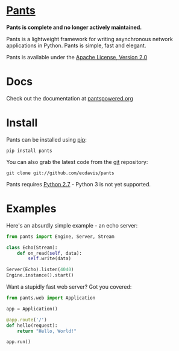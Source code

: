 [Pants](http://pantspowered.org/)
=================================
**Pants is complete and no longer actively maintained.**

Pants is a lightweight framework for writing asynchronous network applications
in Python. Pants is simple, fast and elegant.

Pants is available under the [Apache License, Version 2.0](http://www.apache.org/licenses/LICENSE-2.0.html)

Docs
====
Check out the documentation at [pantspowered.org](http://pantspowered.org/)

Install
=======
Pants can be installed using [pip](http://http://pypi.python.org/pypi/pip):

    pip install pants

You can also grab the latest code from the [git](http://git-scm.com/)
repository:

    git clone git://github.com/ecdavis/pants

Pants requires [Python 2.7](http://python.org/) - Python 3 is not yet
supported.

Examples
========
Here's an absurdly simple example - an echo server:
```python
from pants import Engine, Server, Stream

class Echo(Stream):
    def on_read(self, data):
        self.write(data)

Server(Echo).listen(4040)
Engine.instance().start()
```

Want a stupidly fast web server? Got you covered:

```python
from pants.web import Application

app = Application()

@app.route('/')
def hello(request):
    return "Hello, World!"

app.run()
```
